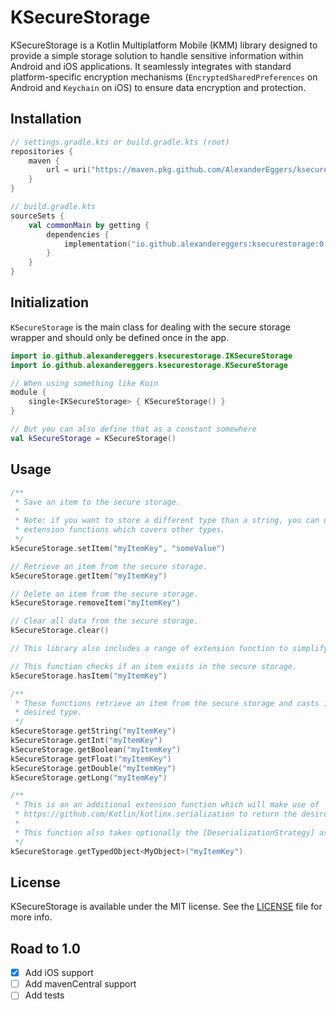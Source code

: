 # KSecureStorage

KSecureStorage is a Kotlin Multiplatform Mobile (KMM) library designed to provide a simple storage solution to handle sensitive information within Android and iOS applications. 
It seamlessly integrates with standard platform-specific encryption mechanisms (`EncryptedSharedPreferences` on Android and `Keychain` on iOS) to ensure data encryption and protection.

## Installation

```kotlin
// settings.gradle.kts or build.gradle.kts (root)
repositories {
    maven {
        url = uri("https://maven.pkg.github.com/AlexanderEggers/ksecurestorage")
    }
}

// build.gradle.kts
sourceSets {
    val commonMain by getting {
        dependencies {
            implementation("io.github.alexandereggers:ksecurestorage:0.0.3")
        }
    }
}
```

## Initialization

`KSecureStorage` is the main class for dealing with the secure storage wrapper and should only be defined once in the app.

```kotlin
import io.github.alexandereggers.ksecurestorage.IKSecureStorage
import io.github.alexandereggers.ksecurestorage.KSecureStorage

// When using something like Koin
module {
    single<IKSecureStorage> { KSecureStorage() }
}

// But you can also define that as a constant somewhere
val kSecureStorage = KSecureStorage()
```

## Usage

```kotlin
/**
 * Save an item to the secure storage.
 * 
 * Note: if you want to store a different type than a string, you can use the setItem 
 * extension functions which covers other types.
 */
kSecureStorage.setItem("myItemKey", "someValue")

// Retrieve an item from the secure storage.
kSecureStorage.getItem("myItemKey")

// Delete an item from the secure storage.
kSecureStorage.removeItem("myItemKey")

// Clear all data from the secure storage.
kSecureStorage.clear()

// This library also includes a range of extension function to simplify the usage

// This function checks if an item exists in the secure storage.
kSecureStorage.hasItem("myItemKey")

/**
 * These functions retrieve an item from the secure storage and casts it to the 
 * desired type.
 */
kSecureStorage.getString("myItemKey")
kSecureStorage.getInt("myItemKey")
kSecureStorage.getBoolean("myItemKey")
kSecureStorage.getFloat("myItemKey")
kSecureStorage.getDouble("myItemKey")
kSecureStorage.getLong("myItemKey")

/**
 * This is an an additional extension function which will make use of 
 * https://github.com/Kotlin/kotlinx.serialization to return the desired type.
 * 
 * This function also takes optionally the [DeserializationStrategy] as a parameter.
 */
kSecureStorage.getTypedObject<MyObject>("myItemKey")
```

## License

KSecureStorage is available under the MIT license. See the [LICENSE](https://github.com/AlexanderEggers/ksecurestorage/blob/main/LICENSE) file for more info.

## Road to 1.0
- [x] Add iOS support
- [ ] Add mavenCentral support
- [ ] Add tests

